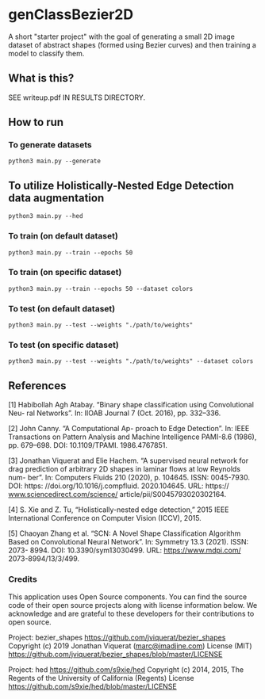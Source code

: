 # genClassBezier2D
A short "starter project" with the goal of generating a small 2D image dataset of abstract shapes (formed using Bezier curves) and then training a model to classify them.

## What is this?

SEE writeup.pdf IN RESULTS DIRECTORY.

## How to run


### To generate datasets
```
python3 main.py --generate
```

## To utilize Holistically-Nested Edge Detection data augmentation
```
python3 main.py --hed
```

### To train (on default dataset)
```
python3 main.py --train --epochs 50
```

### To train (on specific dataset)
```
python3 main.py --train --epochs 50 --dataset colors
```

### To test (on default dataset)
```
python3 main.py --test --weights "./path/to/weights"
```

### To test (on specific dataset)
```
python3 main.py --test --weights "./path/to/weights" --dataset colors
```


## References

[1] Habibollah Agh Atabay. “Binary shape classification using Convolutional Neu- ral Networks”. In: IIOAB Journal 7 (Oct. 2016), pp. 332–336.

[2] John Canny. “A Computational Ap- proach to Edge Detection”. In: IEEE Transactions on Pattern Analysis and Machine Intelligence PAMI-8.6 (1986), pp. 679–698. DOI: 10.1109/TPAMI. 1986.4767851.

[3] Jonathan Viquerat and Elie Hachem. “A supervised neural network for drag prediction of arbitrary 2D shapes in
laminar flows at low Reynolds num-
ber”. In: Computers Fluids 210 (2020),
p. 104645. ISSN: 0045-7930. DOI: https: //doi.org/10.1016/j.compfluid. 2020.104645. URL: https:// www.sciencedirect.com/science/ article/pii/S0045793020302164.

[4] S. Xie and Z. Tu, “Holistically-nested edge detection,” 2015 IEEE International Conference on Computer Vision (ICCV), 2015. 

[5] Chaoyan Zhang et al. “SCN: A Novel Shape Classification Algorithm Based on Convolutional Neural Network”. In: Symmetry 13.3 (2021). ISSN: 2073- 8994. DOI: 10.3390/sym13030499. URL: https://www.mdpi.com/ 2073-8994/13/3/499.

### Credits 

This application uses Open Source components. You can find the source code of their open source projects along with license information below. We acknowledge and are grateful to these developers for their contributions to open source.

Project: bezier_shapes https://github.com/jviquerat/bezier_shapes
Copyright (c) 2019 Jonathan Viquerat (marc@imadjine.com)
License (MIT) https://github.com/jviquerat/bezier_shapes/blob/master/LICENSE

Project: hed https://github.com/s9xie/hed
Copyright (c) 2014, 2015, The Regents of the University of California (Regents)
License https://github.com/s9xie/hed/blob/master/LICENSE
